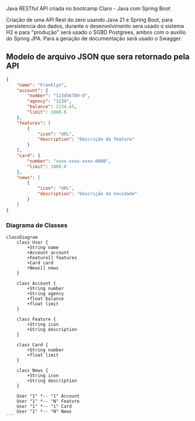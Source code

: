 Java RESTful API criada no bootcamp Claro - Java com Spring Boot

Criação de uma API Rest do zero usando Java 21 e Spring Boot, para persistencia dos dados, durante o desenvolvimento sera usado o sistema H2 e para "produção" será usado o SGBD Postgrees, ambos com o auxilio do Spring JPA. Para a geração de documentação será usado o Swagger.


## Modelo de arquivo JSON que sera retornado pela API

```JSON
{
    "name": "Franklyn",
    "account": {
        "number": "123456789-0",
        "agency": "1234",
        "balance": 1234.65,
        "limit": 1000.0
    },
    "features": [
        {
            "icon": "URL",
            "description": "Descrição da feature"
        }
    ],
    "card": {
        "number": "xxxx-xxxx-xxxx-0000",
        "limit": 1000.0
    },
    "news": [
        {
            "icon": "URL",
            "description": "Descrição da novidade"
        }
    ]
}
```

### Diagrama de Classes


```` mermaid
classDiagram
    class User {
        +String name
        +Account account
        +Feature[] features
        +Card card
        +News[] news
    }

    class Account {
        +String number
        +String agency
        +float balance
        +float limit
    }

    class Feature {
        +String icon
        +String description
    }

    class Card {
        +String number
        +float limit
    }

    class News {
        +String icon
        +String description
    }

    User "1" *-- "1" Account
    User "1" *-- "N" Feature
    User "1" *-- "1" Card
    User "1" *-- "N" News
```
